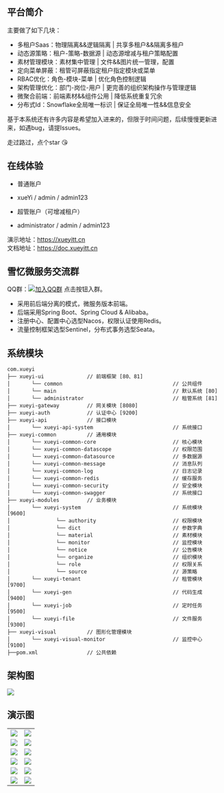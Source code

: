 ## 平台简介

主要做了如下几块：
* 多租户Saas：物理隔离&&逻辑隔离 | 共享多租户&&隔离多租户  
* 动态源策略：租户-策略-数据源 | 动态源增减与租户策略配置  
* 素材管理模块：素材集中管理 | 文件&&图片统一管理，配置  
* 定向菜单屏蔽：租管可屏蔽指定租户指定模块或菜单  
* RBAC优化：角色-模块-菜单 | 优化角色控制逻辑  
* 架构管理优化：部门-岗位-用户 | 更完善的组织架构操作与管理逻辑  
* 微聚合前端：前端素材&&组件公用 | 降低系统重复冗余  
* 分布式Id：Snowflake全局唯一标识 | 保证全局唯一性&&信息安全  

基于本系统还有许多内容是希望加入进来的，但限于时间问题，后续慢慢更新进来，如遇bug，请提Issues。

走过路过，点个star :kissing_heart:

## 在线体验
- 普通账户
- xueYi / admin / admin123 


- 超管账户（可增减租户）           
- administrator / admin / admin123

演示地址：https://xueyitt.cn         
文档地址：https://doc.xueyitt.cn     

## 雪忆微服务交流群

QQ群：[![加入QQ群](https://img.shields.io/badge/779343138-blue.svg)](https://jq.qq.com/?_wv=1027&k=zw11JJhj) 点击按钮入群。

* 采用前后端分离的模式，微服务版本前端。       
* 后端采用Spring Boot、Spring Cloud & Alibaba。           
* 注册中心、配置中心选型Nacos，权限认证使用Redis。         
* 流量控制框架选型Sentinel，分布式事务选型Seata。            

## 系统模块

~~~
com.xueyi     
├── xueyi-ui              // 前端框架 [80、81]
│       └── common                                    // 公共组件
│       └── main                                      // 默认系统 [80]
│       └── administrator                             // 租管系统 [81]
├── xueyi-gateway         // 网关模块 [8080]
├── xueyi-auth            // 认证中心 [9200]
├── xueyi-api             // 接口模块
│       └── xueyi-api-system                          // 系统接口
├── xueyi-common          // 通用模块
│       └── xueyi-common-core                         // 核心模块
│       └── xueyi-common-datascope                    // 权限范围
│       └── xueyi-common-datasource                   // 多数据源
│       └── xueyi-common-message                      // 消息队列
│       └── xueyi-common-log                          // 日志记录
│       └── xueyi-common-redis                        // 缓存服务
│       └── xueyi-common-security                     // 安全模块
│       └── xueyi-common-swagger                      // 系统接口
├── xueyi-modules         // 业务模块
│       └── xueyi-system                              // 系统模块 [9600]
│               └── authority                         // 权限模块
│               └── dict                              // 参数字典
│               └── material                          // 素材模块
│               └── monitor                           // 监控模块
│               └── notice                            // 公告模块
│               └── organize                          // 组织模块
│               └── role                              // 权限关系
│               └── source                            // 源策略
│       └── xueyi-tenant                              // 租管模块 [9700]
│       └── xueyi-gen                                 // 代码生成 [9400]
│       └── xueyi-job                                 // 定时任务 [9500]
│       └── xueyi-file                                // 文件服务 [9300]
├── xueyi-visual          // 图形化管理模块
│       └── xueyi-visual-monitor                      // 监控中心 [9100]
├──pom.xml                // 公共依赖
~~~

## 架构图

<img src="https://oscimg.oschina.net/oscnet/up-82e9722ecb846786405a904bafcf19f73f3.png"/>


## 演示图

<table>
    <tr>
        <td><img src="https://images.gitee.com/uploads/images/2021/0814/151423_c5168169_7382127.jpeg"/></td>
        <td><img src="https://images.gitee.com/uploads/images/2021/0501/140513_48ff7abd_7382127.png"/></td>
    </tr>
    <tr>
        <td><img src="https://images.gitee.com/uploads/images/2021/0814/151634_fee2ab95_7382127.png"/></td>
        <td><img src="https://images.gitee.com/uploads/images/2021/0507/131952_3b892800_7382127.png"/></td>
    </tr>
    <tr>
        <td><img src="https://images.gitee.com/uploads/images/2021/0814/151708_cef1f3ed_7382127.png"/></td>
        <td><img src="https://images.gitee.com/uploads/images/2021/0814/151737_4c4174db_7382127.png"/></td>
    </tr>
    <tr>
        <td><img src="https://images.gitee.com/uploads/images/2021/0814/151824_752e5b07_7382127.png"/></td>
        <td><img src="https://images.gitee.com/uploads/images/2021/0814/151842_48c3407a_7382127.png"/></td>
    </tr>
    <tr>
        <td><img src="https://images.gitee.com/uploads/images/2021/0814/151937_3b66dcc6_7382127.png"/></td>
        <td><img src="https://images.gitee.com/uploads/images/2021/0814/151949_008cd20b_7382127.png"/></td>
    </tr>
    <tr>
        <td><img src="https://images.gitee.com/uploads/images/2021/0814/152034_e32f2b9a_7382127.png"/></td>
        <td><img src="https://images.gitee.com/uploads/images/2021/0501/140619_628675c2_7382127.png"/></td>
    </tr>
</table>
